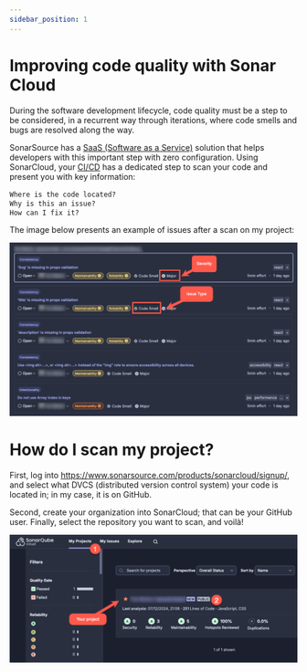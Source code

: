 ```yaml
---
sidebar_position: 1
---
```


# Improving code quality with Sonar Cloud

During the software development lifecycle, code quality must be a step to be considered, in a recurrent way through iterations, where code smells and bugs are resolved along the way.

SonarSource has a [SaaS (Software as a Service)](https://en.wikipedia.org/wiki/Software_as_a_service) solution that helps developers with this important step with zero configuration. Using SonarCloud, your [CI/CD](https://en.wikipedia.org/wiki/CI/CD) has a dedicated step to scan your code and present you with key information:

    Where is the code located?
    Why is this an issue?
    How can I fix it?

The image below presents an example of issues after a scan on my project:

![My issues](img/sonarcloud-1.png)

# How do I scan my project?

First, log into https://www.sonarsource.com/products/sonarcloud/signup/, and select what DVCS (distributed version control system) your code is located in; in my case, it is on GitHub.

Second, create your organization into SonarCloud; that can be your GitHub user. Finally, select the repository you want to scan, and voilà! 

![My projects](img/sonarcloud-2.png)